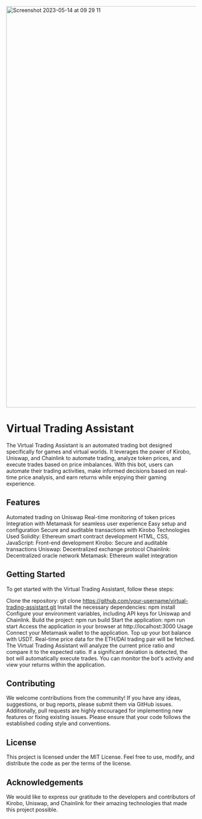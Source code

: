 <img width="1066" alt="Screenshot 2023-05-14 at 09 29 11" src="https://github.com/andreykobal/automated-trading-bot-ethglobal/assets/19206978/00fb6303-73b3-4d00-a2c6-86f1873e080a">


# Virtual Trading Assistant
The Virtual Trading Assistant is an automated trading bot designed specifically for games and virtual worlds. It leverages the power of Kirobo, Uniswap, and Chainlink to automate trading, analyze token prices, and execute trades based on price imbalances. With this bot, users can automate their trading activities, make informed decisions based on real-time price analysis, and earn returns while enjoying their gaming experience.

## Features
Automated trading on Uniswap
Real-time monitoring of token prices
Integration with Metamask for seamless user experience
Easy setup and configuration
Secure and auditable transactions with Kirobo
Technologies Used
Solidity: Ethereum smart contract development
HTML, CSS, JavaScript: Front-end development
Kirobo: Secure and auditable transactions
Uniswap: Decentralized exchange protocol
Chainlink: Decentralized oracle network
Metamask: Ethereum wallet integration

## Getting Started
To get started with the Virtual Trading Assistant, follow these steps:

Clone the repository: git clone https://github.com/your-username/virtual-trading-assistant.git
Install the necessary dependencies: npm install
Configure your environment variables, including API keys for Uniswap and Chainlink.
Build the project: npm run build
Start the application: npm run start
Access the application in your browser at http://localhost:3000
Usage
Connect your Metamask wallet to the application.
Top up your bot balance with USDT.
Real-time price data for the ETH/DAI trading pair will be fetched.
The Virtual Trading Assistant will analyze the current price ratio and compare it to the expected ratio.
If a significant deviation is detected, the bot will automatically execute trades.
You can monitor the bot's activity and view your returns within the application.
## Contributing
We welcome contributions from the community! If you have any ideas, suggestions, or bug reports, please submit them via GitHub issues. Additionally, pull requests are highly encouraged for implementing new features or fixing existing issues. Please ensure that your code follows the established coding style and conventions.

## License
This project is licensed under the MIT License. Feel free to use, modify, and distribute the code as per the terms of the license.

## Acknowledgements
We would like to express our gratitude to the developers and contributors of Kirobo, Uniswap, and Chainlink for their amazing technologies that made this project possible.

